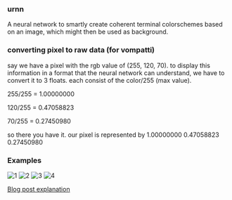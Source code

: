 ### urnn

A neural network to smartly create coherent terminal colorschemes based on an
image, which might then be used as background.

### converting pixel to raw data (for vompatti)

say we have a pixel with the rgb value of (255, 120, 70). to display this information in a format that the neural network can understand, we have to convert it to 3 floats. each consist of the color/255 (max value).

255/255 = 1.00000000

120/255 = 0.47058823

70/255  = 0.27450980

so there you have it. our pixel is represented by 1.00000000 0.47058823 0.27450980

### Examples

![1](http://pub.iotek.org/p/gguePe7.png)
![2](http://pub.iotek.org/p/84nIYJl.png)
![3](http://pub.iotek.org/p/CG8ZGqZ.png)
![4](http://pub.iotek.org/p/wG8Fd90.png)


[Blog post explanation](http://venam.nixers.net/blog/programming/2015/07/06/project-summer-july-2015.html)
